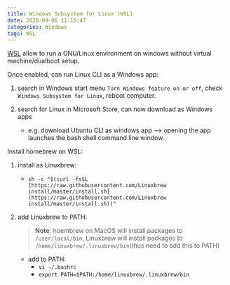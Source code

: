 ```yaml
---
title: Windows Subsystem for Linux (WSL)
date: 2020-09-06 11:15:47
categories: Windows
tags: WSL
---
```


[WSL](https://docs.microsoft.com/en-us/windows/wsl/about) allow to run a GNU/Linux environment on windows without virtual machine/dualboot setup.

Once enabled, can run Linux CLI as a Windows app:

1. search in Windows start menu `Turn Windows feature on or off`, check `Windows Subsystem for Linux`, reboot computer.

2. search for Linux in Microsoft Store, can now download as Windows apps

    - e.g. download Ubuntu CLI as windows app --> opening the app launches the bash shell command line window.

Install homebrew on WSL:

1. install as Linuxbrew:
    - `sh -c "$(curl -fsSL [https://raw.githubusercontent.com/Linuxbrew install/master/install.sh](https://raw.githubusercontent.com/Linuxbrew install/master/install.sh))"`

2. add Linuxbrew to PATH:
    > **Note**: hoembrew on MacOS will install packages to `/user/local/bin`, Linuxbrew will install packages to `/home/linuxbrew/.linuxbrew/bin`(thus need to add this to PATH)

    - add to PATH:
        - `vi ~/.bashrc`
        - `export PATH=$PATH:/home/linuxbrew/.linuxbrew/bin`

